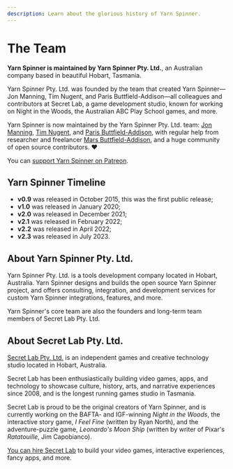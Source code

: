 ```yaml
---
description: Learn about the glorious history of Yarn Spinner.
---
```


# The Team

**Yarn Spinner is maintained by Yarn Spinner Pty. Ltd.**, an Australian company based in beautiful Hobart, Tasmania.&#x20;

Yarn Spinner Pty. Ltd. was founded by the team that created Yarn Spinner—Jon Manning, Tim Nugent, and Paris Buttfield-Addison—all colleagues and contributors at Secret Lab, a game development studio, known for working on Night in the Woods, the Australian ABC Play School games, and more.

Yarn Spinner is now maintained by the Yarn Spinner Pty. Ltd. team: [Jon Manning](https://twitter.com/desplesda), [Tim Nugent](https://twitter.com/the\_mcjones), and [Paris Buttfield-Addison](https://twitter.com/parisba), with regular help from researcher and freelancer [Mars Buttfield-Addison](https://twitter.com/themartianlife), and a huge community of open source contributors. ❤️

You can [support Yarn Spinner on Patreon](http://patreon.com/secretlab).

## Yarn Spinner Timeline

* **v0.9** was released in October 2015, this was the first public release;
* **v1.0** was released in January 2020;
* **v2.0** was released in December 2021;
* **v2.1** was released in February 2022;
* **v2.2** was released in April 2022;
* **v2.3** was released in July 2023.

## About Yarn Spinner Pty. Ltd.

Yarn Spinner Pty. Ltd. is a tools development company located in Hobart, Australia. Yarn Spinner designs and builds the open source Yarn Spinner project, and offers consulting, integration, and development services for custom Yarn Spinner integrations, features, and more.

Yarn Spinner's core team are also the founders and long-term team members of Secret Lab Pty. Ltd.

## About Secret Lab Pty. Ltd.

[Secret Lab Pty. Ltd.](http://secretlab.com.au) is an independent games and creative technology studio located in Hobart, Australia.

Secret Lab has been enthusiastically building video games, apps, and technology to showcase culture, history, arts, and narrative experiences since 2008, and is the longest running games studio in Tasmania.

Secret Lab is proud to be the original creators of Yarn Spinner, and is currently working on the BAFTA- and IGF-winning _Night in the Woods_, the interactive story game, _I Feel Fine_ (written by Ryan North), and the adventure-puzzle game, _Leonardo's Moon Ship_ (written by writer of Pixar's _Ratatouille_, Jim Capobianco).

[You can hire Secret Lab](https://secretlab.games) to build your video games, interactive experiences, fancy apps, and more.
